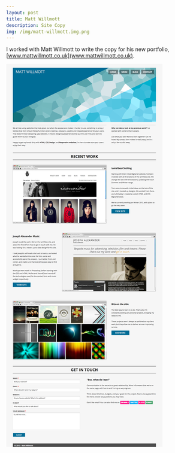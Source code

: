```yaml
---
layout: post
title: Matt Willmott
description: Site Copy
img: /img/matt-willmott.img.png
---
```


I worked with Matt Willmott to write the copy for his new portfolio, [www.mattwillmott.co.uk](www.mattwillmott.co.uk).

<img src="/img/Matt-Willmott-Web-Design.png">
 